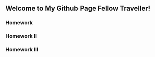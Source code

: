 ## Welcome to My Github Page Fellow Traveller!



### Homework 


### Homework II


### Homework III


